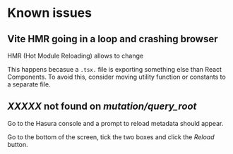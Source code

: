 # Known issues

## Vite HMR going in a loop and crashing browser

HMR (Hot Module Reloading) allows to change

This happens becasue a `.tsx.` file is exporting something else than React Components. To avoid this, consider moving utility function or constants to a separate file.

## *XXXXX* not found on *mutation/query_root*

Go to the Hasura console and a prompt to reload metadata should appear.

Go to the bottom of the screen, tick the two boxes and click the *Reload* button.

